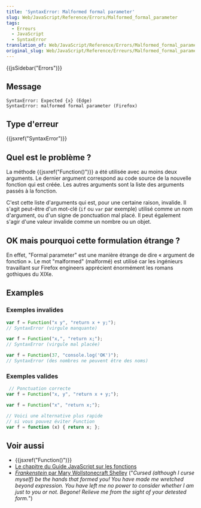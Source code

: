 ```yaml
---
title: 'SyntaxError: Malformed formal parameter'
slug: Web/JavaScript/Reference/Errors/Malformed_formal_parameter
tags:
  - Erreurs
  - JavaScript
  - SyntaxError
translation_of: Web/JavaScript/Reference/Errors/Malformed_formal_parameter
original_slug: Web/JavaScript/Reference/Erreurs/Malformed_formal_parameter
---
```

{{jsSidebar("Errors")}}

## Message

```
SyntaxError: Expected {x} (Edge)
SyntaxError: malformed formal parameter (Firefox)
```

## Type d'erreur

{{jsxref("SyntaxError")}}

## Quel est le problème ?

La méthode {{jsxref("Function()")}} a été utilisée avec au moins deux arguments. Le dernier argument correspond au code source de la nouvelle fonction qui est créée. Les autres arguments sont la liste des arguments passés à la fonction.

C'est cette liste d'arguments qui est, pour une certaine raison, invalide. Il s'agit peut-être d'un mot-clé (`if` ou `var` par exemple) utilisé comme un nom d'argument, ou d'un signe de ponctuation mal placé. Il peut également s'agir d'une valeur invalide comme un nombre ou un objet.

## OK mais pourquoi cette formulation étrange ?

En effet, "Formal parameter" est une manière étrange de dire  « argument de fonction ». Le mot "malformed" (malformé) est utilisé car les ingénieurs travaillant sur Firefox engineers apprécient énormément les romans gothiques du XIXe.

## Examples

### Exemples invalides

```js example-bad
var f = Function("x y", "return x + y;");
// SyntaxError (virgule manquante)

var f = Function("x,", "return x;");
// SyntaxError (virgule mal placée)

var f = Function(37, "console.log('OK')");
// SyntaxError (des nombres ne peuvent être des noms)
```

### Exemples valides

```js example-good
 // Ponctuation correcte
var f = Function("x, y", "return x + y;");

var f = Function("x", "return x;");

// Voici une alternative plus rapide
// si vous pouvez éviter Function
var f = function (x) { return x; };
```

## Voir aussi

- {{jsxref("Function()")}}
- [Le chapitre du Guide JavaScript sur les fonctions](/fr/docs/Web/JavaScript/Guide/Fonctions)
- [_Frankenstein_ par Mary Wollstonecraft Shelley](https://www.gutenberg.org/ebooks/84) ("_Cursed (although I curse myself) be the hands that formed you! You have made me wretched beyond expression. You have left me no power to consider whether I am just to you or not. Begone! Relieve me from the sight of your detested form._")
